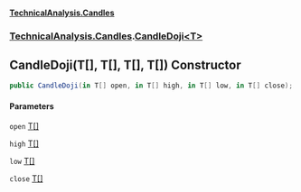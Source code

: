 #### [TechnicalAnalysis.Candles](TechnicalAnalysis.Candles.md 'TechnicalAnalysis.Candles')
### [TechnicalAnalysis.Candles](TechnicalAnalysis.Candles.md#TechnicalAnalysis.Candles 'TechnicalAnalysis.Candles').[CandleDoji&lt;T&gt;](CandleDoji_T_.md 'TechnicalAnalysis.Candles.CandleDoji<T>')

## CandleDoji(T[], T[], T[], T[]) Constructor

```csharp
public CandleDoji(in T[] open, in T[] high, in T[] low, in T[] close);
```
#### Parameters

<a name='TechnicalAnalysis.Candles.CandleDoji_T_.CandleDoji(T[],T[],T[],T[]).open'></a>

`open` [T](CandleDoji_T_.md#TechnicalAnalysis.Candles.CandleDoji_T_.T 'TechnicalAnalysis.Candles.CandleDoji<T>.T')[[]](https://docs.microsoft.com/en-us/dotnet/api/System.Array 'System.Array')

<a name='TechnicalAnalysis.Candles.CandleDoji_T_.CandleDoji(T[],T[],T[],T[]).high'></a>

`high` [T](CandleDoji_T_.md#TechnicalAnalysis.Candles.CandleDoji_T_.T 'TechnicalAnalysis.Candles.CandleDoji<T>.T')[[]](https://docs.microsoft.com/en-us/dotnet/api/System.Array 'System.Array')

<a name='TechnicalAnalysis.Candles.CandleDoji_T_.CandleDoji(T[],T[],T[],T[]).low'></a>

`low` [T](CandleDoji_T_.md#TechnicalAnalysis.Candles.CandleDoji_T_.T 'TechnicalAnalysis.Candles.CandleDoji<T>.T')[[]](https://docs.microsoft.com/en-us/dotnet/api/System.Array 'System.Array')

<a name='TechnicalAnalysis.Candles.CandleDoji_T_.CandleDoji(T[],T[],T[],T[]).close'></a>

`close` [T](CandleDoji_T_.md#TechnicalAnalysis.Candles.CandleDoji_T_.T 'TechnicalAnalysis.Candles.CandleDoji<T>.T')[[]](https://docs.microsoft.com/en-us/dotnet/api/System.Array 'System.Array')